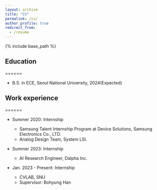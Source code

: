 ```yaml
---
layout: archive
title: "CV"
permalink: /cv/
author_profile: true
redirect_from:
  - /resume
---
```


{% include base_path %}

## Education
======
* B.S. in ECE, Seoul National University, 2024(Expected)

## Work experience
======
* Summer 2020: Internship
  * Samsung Talent Internship Program at Device Solutions, Samsung Electronics Co., LTD.
  * Analog Design Team, System LSI.

* Summer 2023: Internship
  * AI Research Engineer, Dalpha Inc.

* Jan. 2023 - Present: Internship
  * CVLAB, SNU
  * Supervisor: Bohyung Han